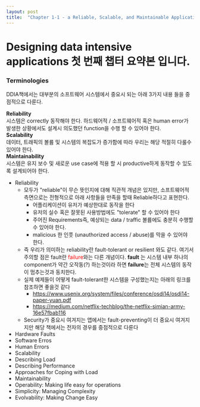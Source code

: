 ```yaml
---
layout: post
title:  "Chapter 1-1 - a Reliable, Scalable, and Maintainable Applications"
---
```


# Designing data intensive applications 첫 번째 챕터 요약본 입니다.

### Terminologies
DDIA책에서는 대부분의 소프트웨어 시스템에서 중요시 되는 아래 3가지 내용 들을 중점적으로 다룬다.

**Reliability** <br /> 시스템은 correctly 동작해야 한다. 하드웨어적 / 소프트웨어적 혹은 human error가 발생한 상황에서도 설계시 의도했던 function을 수행 할 수 있어야 한다.<br />
**Scalability** <br /> 데이터, 트래픽의 볼륨 및 시스템의 복잡도가 증가함에 따라 우리는 해당 적절히 다룰수 있어야 한다.<br />
**Maintainability** <br /> 시스템은 유지 보수 및 새로운 use case에 적용 할 시 productive하게 동작할 수 있도록 설계되어야 한다.

- Reliability
  - 모두가 "reliable"이 무슨 뜻인지에 대해 직관적 개념은 있지만, 소프트웨어적 측면으로는 전형적으로 아래 사항들을 만족을 할때 Reliable하다고 표현한다.
    - 어플리케이션이 유저가 예상한대로 동작을 한다
    - 유저의 실수 혹은 잘못된 사용방법에도 "tolerate" 할 수 있어야 한다
    - 주어진 Requirements즉, 예상되는 data / traffic 볼륨에도 충분히 수행할 수 있어야 한다.
    - malicious 한 인풋 (unauthorized access / abuse)를 막을 수 있어야 한다.
  - 즉 우리가 의미하는 reliability란 fault-tolerant or resilient 와도 같다. 여기서 주의할 점은 fault란 <span style="color:red">failure</span>와는 다른 개념이다. **fault** 는 시스템 내부 하나의 component가 약간 오작동(?) 하는것이라 하면 **failure**는 전체 시스템의 동작이 멈추는것과 동치한다. 
  - 실제 예제들이 어떻게 fault-tolerant한 시스템을 구성했는지는 아래의 링크를 참조하면 좋을것 같다
    - https://www.usenix.org/system/files/conference/osdi14/osdi14-paper-yuan.pdf
    - https://medium.com/netflix-techblog/the-netflix-simian-army-16e57fbab116
  - Security가 중요시 여겨지는 앱에서는 fault-preventing이 더 중요시 여겨지지만 해당 책에서는 전자의 경우를 중점적으로 다룬다
- Hardware Faults
- Software Erros
- Human Errors
- Scalability
- Describing Load
- Describing Performance
- Approaches for Coping with Load
- Maintainability
- Operability: Making life easy for operations
- Simplicity: Managing Complexity
- Evolvability: Making Change Easy
